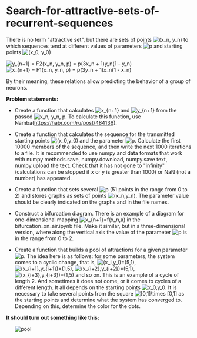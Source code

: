# Search-for-attractive-sets-of-recurrent-sequences

There is no term "attractive set", but there are sets of points  <img src="https://latex.codecogs.com/png.latex?\inline&space;\bg_white&space;(x_n,&space;y_n)" title="(x_n, y_n)" />  to which sequences tend at different values of parameters <img src="https://latex.codecogs.com/png.latex?\inline&space;\bg_white&space;p" title="p" /> and starting points <img src="https://latex.codecogs.com/png.latex?\inline&space;\bg_white&space;(x_0,&space;y_0)" title="(x_0, y_0)" />

<img src="https://latex.codecogs.com/png.latex?\inline&space;\bg_white&space;y_{n&plus;1}&space;=&space;F2(x_n,&space;y_n,&space;p)&space;=&space;p(3x_n&space;&plus;&space;1)y_n(1&space;-&space;y_n)" title="y_{n+1} = F2(x_n, y_n, p) = p(3x_n + 1)y_n(1 - y_n)" />
<img src="https://latex.codecogs.com/png.latex?\inline&space;\bg_white&space;x_{n&plus;1}&space;=&space;F1(x_n,&space;y_n,&space;p)&space;=&space;p(3y_n&space;&plus;&space;1)x_n(1&space;-&space;x_n)" title="x_{n+1} = F1(x_n, y_n, p) = p(3y_n + 1)x_n(1 - x_n)" />

By their meaning, these relations allow predicting the behavior of a group of neurons.

<b>Problem statements:</b>
* Create a function that calculates <img src="https://latex.codecogs.com/png.latex?\inline&space;\bg_white&space;x_{n&plus;1}" title="x_{n+1}" /> and <img src="https://latex.codecogs.com/png.latex?\inline&space;\bg_white&space;y_{n&plus;1}" title="y_{n+1}" /> from the passed <img src="https://latex.codecogs.com/png.latex?\inline&space;\bg_white&space;x_n,&space;y_n,&space;p" title="x_n, y_n, p" />. To calculate this function, use Namba(https://habr.com/ru/post/484136).<p></p>
* Create a function that calculates the sequence for the transmitted starting points <img src="https://latex.codecogs.com/png.latex?\inline&space;\bg_white&space;(x_0,y_0)" title="(x_0,y_0)" /> and the parameter <img src="https://latex.codecogs.com/png.latex?\inline&space;\bg_white&space;p" title="p" />.
Calculate the first 10000 members of the sequence, and then write the next 1000 iterations to a file. It is recommended to use numpy and data formats that work with numpy methods.save, numpy.download, numpy.save text, numpy.upload the text. Check that it has not gone to "infinity" (calculations can be stopped if x or y is greater than 1000) or NaN (not a number) has appeared.<p></p>
* Create a function that sets several <img src="https://latex.codecogs.com/png.latex?\inline&space;\bg_white&space;p" title="p" /> (51 points in the range from 0 to 2) and stores graphs as sets of points <img src="https://latex.codecogs.com/png.latex?\inline&space;\bg_white&space;(x_n,y_n)" title="(x_n,y_n)" />. The parameter value should be clearly indicated on the graphs and in the file names.<p></p>
* Construct a bifurcation diagram. There is an example of a diagram for one-dimensional mapping <img src="https://latex.codecogs.com/png.latex?\inline&space;\bg_white&space;x_{n&plus;1}=f(x_n,a)" title="x_{n+1}=f(x_n,a)" /> in the bifurcation_on_air.ipynb file. Make it similar, but in a three-dimensional version, where along the vertical axis the value of the parameter <img src="https://latex.codecogs.com/png.latex?\inline&space;\bg_white&space;p" title="p" /> is in the range from 0 to 2.<p></p>
* Create a function that builds a pool of attractions for a given parameter <img src="https://latex.codecogs.com/png.latex?\inline&space;\bg_white&space;p" title="p" />. The idea here is as follows: for some parameters, the system comes to a cyclic change, that is, <img src="https://latex.codecogs.com/png.latex?\inline&space;\bg_white&space;(x_i,y_i)=(5,1)" title="(x_i,y_i)=(5,1)" />, <img src="https://latex.codecogs.com/png.latex?\inline&space;\bg_white&space;(x_{i&plus;1},y_{i&plus;1})=(1,5)" title="(x_{i+1},y_{i+1})=(1,5)" />, <img src="https://latex.codecogs.com/png.latex?\inline&space;\bg_white&space;(x_{i&plus;2},y_{i&plus;2})=(5,1)" title="(x_{i+2},y_{i+2})=(5,1)" />, <img src="https://latex.codecogs.com/png.latex?\inline&space;\bg_white&space;(x_{i&plus;3},y_{i&plus;3})=(1,5)" title="(x_{i+3},y_{i+3})=(1,5)" /> and so on. This is an example of a cycle of length 2. And sometimes it does not come, or it comes to cycles of a different length. It all depends on the starting points <img src="https://latex.codecogs.com/png.latex?\inline&space;\bg_white&space;x_0,y_0" title="x_0,y_0" />. It is necessary to take several points from the square <img src="https://latex.codecogs.com/png.latex?\inline&space;\bg_white&space;[0,1]\times&space;[0,1]" title="[0,1]\times [0,1]" /> as the starting points and determine what the system has converged to. Depending on this, determine the color for the dots.<p></p></ul>

<b>It should turn out something like this:</b><ul>
![pool](https://ic.wampi.ru/2021/11/18/RISUNOK1.png)</ul>
